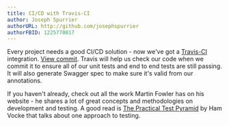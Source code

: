 ```yaml
---
title: CI/CD with Travis-CI
author: Joseph Spurrier
authorURL: http://github.com/josephspurrier
authorFBID: 1225770017
---
```


Every project needs a good CI/CD solution - now we've got a
[Travis-CI](https://travis-ci.org/) integration. [View commit](https://github.com/josephspurrier/gomithrilapp/commit/5839a9046f438d2683857c97a7ad3fb5c23abc4f).
Travis will help us check our code when we commit it to ensure all of our unit tests
and end to end tests are still passing. It will also generate Swagger spec to
make sure it's valid from our annotations.

If you haven't already, check out all the work Martin Fowler has on his website - he
shares a lot of great concepts and methodologies on development and testing. A good read is [The Practical Test Pyramid](https://martinfowler.com/articles/practical-test-pyramid.html) by Ham Vocke that talks about one approach to testing.

<!--truncate-->

